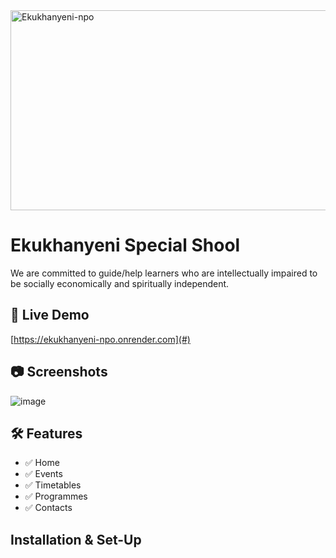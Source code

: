 <img src="https://socialify.git.ci/Nokwanda2000/Ekukhanyeni-npo/image?language=1&owner=1&name=1&stargazers=1&theme=Light" alt="Ekukhanyeni-npo" width="640" height="320" />

# Ekukhanyeni Special Shool
We are committed to guide/help learners who are intellectually impaired to be socially economically and spiritually independent.

## 🚀 Live Demo
[https://ekukhanyeni-npo.onrender.com](#) 

## 📷 Screenshots
![image](https://github.com/user-attachments/assets/27afa5d4-3b03-4ccb-86fc-91366df1af37)

## 🛠️ Features
- ✅ Home
- ✅ Events
- ✅ Timetables
- ✅ Programmes
- ✅ Contacts
  
## Installation & Set-Up

